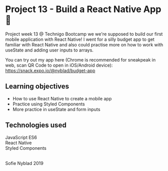 # Project 13 - Build a React Native App 📱

Project week 13 @ Technigo Bootcamp we we're supposed to build our first mobile application with React Native! I went for a silly budget app to get familiar with React Native and also could practise more on how to work with useState and adding user inputs to arrays.

You can try out my app here (Chrome is recommended for sneakpeak in web, scan QR Code to open in iOS/Android device): <br>
https://snack.expo.io/@nyblad/budget-app

## Learning objectives
* How to use React Native to create a mobile app
* Practice using Styled Components
* More practice in useState and form inputs

## Technologies used
JavaScript ES6 <br>
React Native<br>
Styled Components

<br>
Sofie Nyblad 2019

